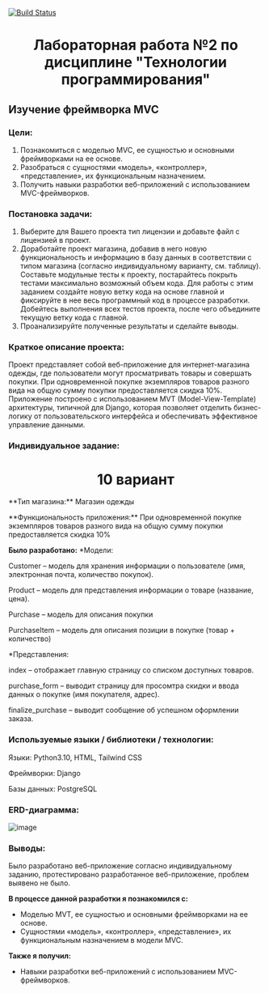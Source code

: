 [![Build Status](https://app.travis-ci.com/kpdvstu/PTLab2.svg?branch=master)](https://app.travis-ci.com/kpdvstu/PTLab2)
<h1 align="center">Лабораторная работа №2 по дисциплине "Технологии программирования"</h1>

## Изучение фреймворка MVC

### Цели:
1. Познакомиться c моделью MVC, ее сущностью и основными фреймворками на ее основе.
2. Разобраться с сущностями «модель», «контроллер», «представление», их функциональным
назначением.
3. Получить навыки разработки веб-приложений с использованием MVC-фреймворков.

### Постановка задачи:
1. Выберите для Вашего проекта тип лицензии и добавьте файл с лицензией в проект.
2. Доработайте проект магазина, добавив в него новую функциональность и информацию в базу
данных в соответствии с типом магазина (согласно индивидуальному варианту, см. таблицу). Составьте
модульные тесты к проекту, постарайтесь покрыть тестами максимально возможный объем кода. Для
работы с этим заданием создайте новую ветку кода на основе главной и фиксируйте в нее весь
программный код в процессе разработки. Добейтесь выполнения всех тестов проекта, после чего
объедините текущую ветку кода с главной.
3. Проанализируйте полученные результаты и сделайте выводы.

### Краткое описание проекта:
Проект представляет собой веб-приложение для интернет-магазина одежды, где пользователи могут просматривать товары и совершать покупки. При одновременной покупке экземпляров товаров разного вида
на общую сумму покупки предоставляется скидка 10%. Приложение построено с использованием MVT (Model-View-Template) архитектуры, типичной для Django, которая позволяет отделить бизнес-логику от пользовательского интерфейса и обеспечивать эффективное управление данными.

### Индивидуальное задание:

<h1 align="center">10 вариант</h1>

<p>**Тип магазина:** Магазин одежды</p> 
**Функциональность приложения:** При одновременной покупке экземпляров товаров разного вида на общую сумму покупки предоставляется скидка 10%

**Было разработано:**
*Модели: 
<p>Customer – модель для хранения информации о пользователе (имя, электронная почта, количество покупок).</p>
<p>Product – модель для представления информации о товаре (название, цена).</p>
<p>Purchase – модель для описания покупки
<p>PurchaseItem – модель для описания позиции в покупке (товар + количество)

*Представления:
<p>index – отображает главную страницу со списком доступных товаров.</p>
<p>purchase_form – выводит страницу для просомтра скидки и ввода данных о покупке (имя покупателя, адрес).</p>
<p>finalize_purchase – выводит сообщение об успешном оформлении заказа.</p>

### Используемые языки / библиотеки / технологии:
<p>Языки: Python3.10, HTML, Tailwind CSS</p>
<p>Фреймворки: Django</p>
<p>Базы данных: PostgreSQL </p>

### ERD-диаграмма:
![image](https://github.com/user-attachments/assets/488f1073-0ff2-4dc5-8d50-4f4344a59bd4)

### Выводы:
Было разработано веб-приложение согласно индивидуальному заданию, протестировано разработанное веб-приложение, проблем выявено не было.

**В процессе данной разработки я познакомился с:**
* Моделью MVT, ее сущностью и основными фреймворками на ее основе.
* Сущностями «модель», «контроллер», «представление», их функциональным назначением в модели MVC.  

**Также я получил:**
* Навыки разработки веб-приложений с использованием MVC-фреймворков.
